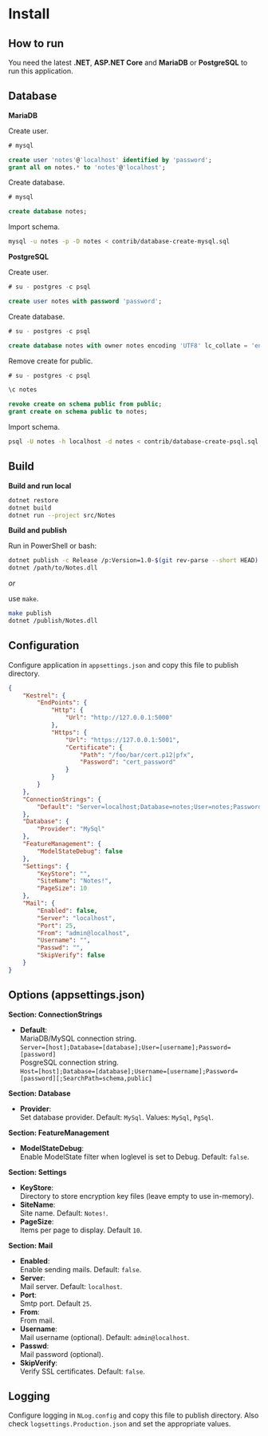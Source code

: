 # Install

## How to run

You need the latest **.NET**, **ASP.NET Core** and **MariaDB** or **PostgreSQL** to run this application.

## Database

**MariaDB**

Create user.

```sql
# mysql

create user 'notes'@'localhost' identified by 'password';
grant all on notes.* to 'notes'@'localhost';
```

Create database.

```sql
# mysql

create database notes;
```

Import schema.

```sh
mysql -u notes -p -D notes < contrib/database-create-mysql.sql
```

**PostgreSQL**

Create user.

```sql
# su - postgres -c psql

create user notes with password 'password';
```

Create database.

```sql
# su - postgres -c psql

create database notes with owner notes encoding 'UTF8' lc_collate = 'en_US.UTF-8' lc_ctype = 'en_US.UTF-8' template template0;
```

Remove create for public.

```sql
# su - postgres -c psql

\c notes

revoke create on schema public from public; 
grant create on schema public to notes;
```

Import schema.

```sh
psql -U notes -h localhost -d notes < contrib/database-create-psql.sql 
```

## Build

**Build and run local**

```sh
dotnet restore
dotnet build
dotnet run --project src/Notes
```

**Build and publish**

Run in PowerShell or bash:

```sh
dotnet publish -c Release /p:Version=1.0-$(git rev-parse --short HEAD) -o publish src/Notes
dotnet /path/to/Notes.dll
```

*or*

use `make`.

```sh
make publish
dotnet /publish/Notes.dll
```

## Configuration

Configure application in `appsettings.json` and copy this file to publish directory.

```json
{
    "Kestrel": {
        "EndPoints": {
            "Http": {
                "Url": "http://127.0.0.1:5000"
            },
            "Https": {
                "Url": "https://127.0.0.1:5001",
                "Certificate": {
                    "Path": "/foo/bar/cert.p12|pfx",
                    "Password": "cert_password"
                }
            }
        }
    },
    "ConnectionStrings": {
        "Default": "Server=localhost;Database=notes;User=notes;Password=notes"
    },
    "Database": {
        "Provider": "MySql"
    },
    "FeatureManagement": {
        "ModelStateDebug": false
    },
    "Settings": {
        "KeyStore": "",
        "SiteName": "Notes!",
        "PageSize": 10
    },
    "Mail": {
        "Enabled": false,
        "Server": "localhost",
        "Port": 25,
        "From": "admin@localhost",
        "Username": "",
        "Passwd": "",
        "SkipVerify": false
    }
}
```

## Options (appsettings.json)

**Section: ConnectionStrings**

* **Default**:  
MariaDB/MySQL connection string.  
`Server=[host];Database=[database];User=[username];Password=[password]`  
PosgreSQL connection string.  
`Host=[host];Database=[database];Username=[username];Password=[password][;SearchPath=schema,public]`

**Section: Database**

* **Provider**:  
Set database provider. Default: `MySql`. Values: `MySql`, `PgSql`.

**Section: FeatureManagement**

* **ModelStateDebug**:  
Enable ModelState filter when loglevel is set to Debug. Default: `false`.

**Section: Settings**

* **KeyStore**:  
Directory to store encryption key files (leave empty to use in-memory).
* **SiteName**:  
Site name. Default: `Notes!`.
* **PageSize**:  
Items per page to display. Default `10`.

**Section: Mail**
* **Enabled**:  
Enable sending mails. Default: `false`.
* **Server**:  
Mail server. Default: `localhost`.
* **Port**:  
Smtp port. Default `25`.
* **From**:  
From mail.
* **Username**:  
Mail username (optional). Default: `admin@localhost`.
* **Passwd**:  
Mail password (optional).
* **SkipVerify**:  
Verify SSL certificates. Default: `false`.

## Logging

Configure logging in `NLog.config` and copy this file to publish directory. Also check `logsettings.Production.json` and set the appropriate values.